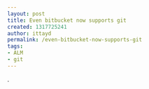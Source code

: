 ```yaml
---
layout: post
title: Even bitbucket now supports git
created: 1317725241
author: ittayd
permalink: /even-bitbucket-now-supports-git
tags:
- ALM
- git
---
```

<p>.</p>
